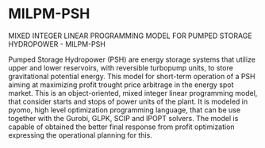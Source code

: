 # MILPM-PSH
MIXED INTEGER LINEAR PROGRAMMING MODEL FOR PUMPED STORAGE HYDROPOWER - MILPM-PSH

Pumped Storage Hydropower (PSH) are energy storage systems that utilize upper and lower reservoirs, with reversible turbopump units, to store gravitational potential energy. This model for
short-term operation of a PSH aiming at maximizing profit trought price arbitrage in the energy spot market. 
This is an object-oriented, mixed integer linear programming model, that consider starts and stops of power units of the plant.  It is modeled in pyomo, high level optimization programming
language, that can be use together with the Gurobi, GLPK, SCIP and IPOPT solvers. The model is capable of obtained the better final response from profit optimization expressing the
operational planning for this.
